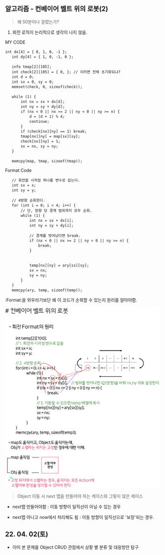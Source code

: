 ## 알고리즘 - 컨베이어 벨트 위의 로봇(2)

 > 왜 50분이나 걸렸는가?

 1. 회전 로직이 논리적으로 생각이 나지 않음.

 MY CODE
 ```
 int dx[4] = { 0, 1, 0, -1 };
	int dy[4] = { 1, 0, -1, 0 };

	info tmap[2][105];
	int check[2][105] = { 0, }; // 이러면 전체 초기화되냐?
	int d = 0;
	int sx = 0, sy = 0;
	memset(check, 0, sizeof(check));

	while (1) {	
		int nx = sx + dx[d];
		int ny = sy + dy[d];
		if (nx < 0 || nx >= 2 || ny < 0 || ny >= n) {
			d = (d + 1) % 4;
			continue;
		}
		if (check[nx][ny] == 1) break;
		tmap[nx][ny] = map[sx][sy];
		check[nx][ny] = 1;
		sx = nx, sy = ny;
	}

	memcpy(map, tmap, sizeof(tmap));
 ```

 Format Code
 ```
    // 회전할 시작점 하나를 변수로 잡는다.
 	int sx = x;
	int sy = y;

    // 4방향 순회한다.
	for (int i = 0; i < 4; i++) {
        // 단, 방향 당 경계 범위까지 모두 순회.
		while (1) {
			int nx = sx + dx[i];
			int ny = sy + dy[i];

            // 경계를 벗어났다면 break.
			if (nx < 0 || nx >= 2 || ny < 0 || ny >= n) {
				break;
			}


			temp[nx][ny] = ary[sx][sy];
			sx = nx;
			sy = ny;
		}
	}
	memcpy(ary, temp, sizeof(temp));
 ```

 :Format:을 외우라기보단 왜 이 코드가 순회할 수 있는지 원리를 알아야함.

 ![Alt text](./img/img_220402.jpg)

 > Object 이동 시 next 맵을 만들어야 하는 케이스와 그렇지 않은 케이스

  - next맵 만들어야함 : 이동 방향이 일직선이 아닐 수 있는 경우

  - next맵 아니고 now에서 처리해도 됨 : 이동 방향이 일직선으로 '보장'되는 경우.
  
## 22. 04. 02(토)

 - 이미 본 문제를 Object CRUD 관점에서 상황 별 분류 및 대응방안 탐구